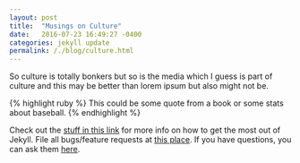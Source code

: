 ```yaml
---
layout: post
title:  "Musings on Culture"
date:   2016-07-23 16:49:27 -0400
categories: jekyll update
permalink: /./blog/culture.html
---
```

So culture is totally bonkers but so is the media which I guess is part of culture and this may be better than lorem ipsum but also might not be.

{% highlight ruby %}
This could be some quote from a book or some stats about baseball.
{% endhighlight %}

Check out the [stuff in this link][one] for more info on how to get the most out of Jekyll. File all bugs/feature requests at [this place][two]. If you have questions, you can ask them [here][three].

[one]: http://jekyllrb.com/docs/home
[two]:   https://github.com/jekyll/jekyll
[three]: https://talk.jekyllrb.com/
